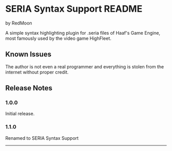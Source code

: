 # SERIA Syntax Support README

by RedMoon

A simple syntax highlighting plugin for .seria files of Haaf's Game Engine, most famously used by the video game HighFleet.

## Known Issues

The author is not even a real programmer and everything is stolen from the internet without proper credit.

## Release Notes

### 1.0.0

Initial release.

### 1.1.0

Renamed to SERIA Syntax Support

---
